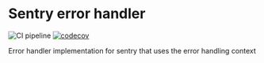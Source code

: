 # Sentry error handler

![CI pipeline](https://github.com/szemul/sentry-error-handler/actions/workflows/php.yml/badge.svg)
[![codecov](https://codecov.io/gh/szemul/sentry-error-handler/branch/main/graph/badge.svg?token=JS61P0XIP7)](https://codecov.io/gh/szemul/sentry-error-handler)


Error handler implementation for sentry that uses the error handling context  
